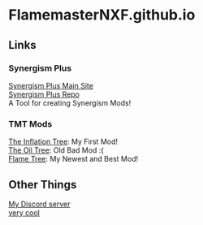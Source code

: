 # FlamemasterNXF.github.io
## Links
### Synergism Plus
[Synergism Plus Main Site](https://flamemasternxf.github.io/Synergism-Plus/) <br>
[Synergism Plus Repo](https://github.com/FlamemasterNXF/Synergism-Plus) <br>
A Tool for creating Synergism Mods!
### TMT Mods
[The Inflation Tree](https://flamemasternxf.github.io/The-Inflation-Tree/): My First Mod! <br>
[The Oil Tree](https://flamemasternxf.github.io/the-oil-tree/): Old Bad Mod :( <br>
[Flame Tree](https://flamemasternxf.github.io/Flame-Tree/): My Newest and Best Mod! <br>
## Other Things
[My Discord server](https://discord.gg/Js93DSjBAY) <br> 
[very cool](https://www.reddit.com/r/trollface/comments/njhi15/troll_walk_4k_ultra_hd/?utm_source=share&utm_medium=web2x&context=3) <br>
